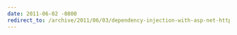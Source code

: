 ```yaml
---
date: 2011-06-02 -0800
redirect_to: /archive/2011/06/03/dependency-injection-with-asp-net-httpmodules.aspx/
---
```

